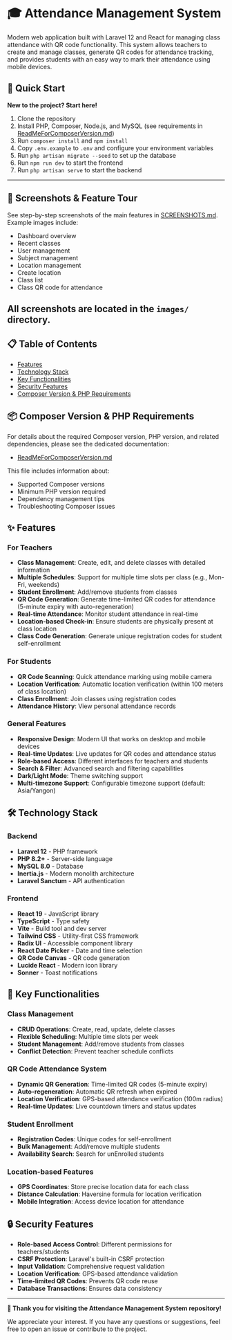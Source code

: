 # 🎓 Attendance Management System

Modern web application built with Laravel 12 and React for managing class attendance with QR code functionality. This system allows teachers to create and manage classes, generate QR codes for attendance tracking, and provides students with an easy way to mark their attendance using mobile devices.

## 🚀 Quick Start

**New to the project? Start here!**

1. Clone the repository
2. Install PHP, Composer, Node.js, and MySQL (see requirements in [ReadMeForComposerVersion.md](./ReadMeForComposerVersion.md))
3. Run `composer install` and `npm install`
4. Copy `.env.example` to `.env` and configure your environment variables
5. Run `php artisan migrate --seed` to set up the database
6. Run `npm run dev` to start the frontend
7. Run `php artisan serve` to start the backend

---

## 📸 Screenshots & Feature Tour

See step-by-step screenshots of the main features in [SCREENSHOTS.md](./SCREENSHOTS.md). Example images include:

- Dashboard overview
- Recent classes
- User management
- Subject management
- Location management
- Create location
- Class list
- Class QR code for attendance

## All screenshots are located in the `images/` directory.

## 📋 Table of Contents

- [Features](#features)
- [Technology Stack](#technology-stack)
- [Key Functionalities](#key-functionalities)
- [Security Features](#security-features)
- [Composer Version & PHP Requirements](#composer-version--php-requirements)

## 📦 Composer Version & PHP Requirements

For details about the required Composer version, PHP version, and related dependencies, please see the dedicated documentation:

- [ReadMeForComposerVersion.md](./ReadMeForComposerVersion.md)

This file includes information about:

- Supported Composer versions
- Minimum PHP version required
- Dependency management tips
- Troubleshooting Composer issues

## ✨ Features

### For Teachers

- **Class Management**: Create, edit, and delete classes with detailed information
- **Multiple Schedules**: Support for multiple time slots per class (e.g., Mon-Fri, weekends)
- **Student Enrollment**: Add/remove students from classes
- **QR Code Generation**: Generate time-limited QR codes for attendance (5-minute expiry with auto-regeneration)
- **Real-time Attendance**: Monitor student attendance in real-time
- **Location-based Check-in**: Ensure students are physically present at class location
- **Class Code Generation**: Generate unique registration codes for student self-enrollment

### For Students

- **QR Code Scanning**: Quick attendance marking using mobile camera
- **Location Verification**: Automatic location verification (within 100 meters of class location)
- **Class Enrollment**: Join classes using registration codes
- **Attendance History**: View personal attendance records

### General Features

- **Responsive Design**: Modern UI that works on desktop and mobile devices
- **Real-time Updates**: Live updates for QR codes and attendance status
- **Role-based Access**: Different interfaces for teachers and students
- **Search & Filter**: Advanced search and filtering capabilities
- **Dark/Light Mode**: Theme switching support
- **Multi-timezone Support**: Configurable timezone support (default: Asia/Yangon)

## 🛠 Technology Stack

### Backend

- **Laravel 12** - PHP framework
- **PHP 8.2+** - Server-side language
- **MySQL 8.0** - Database
- **Inertia.js** - Modern monolith architecture
- **Laravel Sanctum** - API authentication

### Frontend

- **React 19** - JavaScript library
- **TypeScript** - Type safety
- **Vite** - Build tool and dev server
- **Tailwind CSS** - Utility-first CSS framework
- **Radix UI** - Accessible component library
- **React Date Picker** - Date and time selection
- **QR Code Canvas** - QR code generation
- **Lucide React** - Modern icon library
- **Sonner** - Toast notifications

## 🔧 Key Functionalities

### Class Management

- **CRUD Operations**: Create, read, update, delete classes
- **Flexible Scheduling**: Multiple time slots per week
- **Student Management**: Add/remove students from classes
- **Conflict Detection**: Prevent teacher schedule conflicts

### QR Code Attendance System

- **Dynamic QR Generation**: Time-limited QR codes (5-minute expiry)
- **Auto-regeneration**: Automatic QR refresh when expired
- **Location Verification**: GPS-based attendance verification (100m radius)
- **Real-time Updates**: Live countdown timers and status updates

### Student Enrollment

- **Registration Codes**: Unique codes for self-enrollment
- **Bulk Management**: Add/remove multiple students
- **Availability Search**: Search for unEnrolled students

### Location-based Features

- **GPS Coordinates**: Store precise location data for each class
- **Distance Calculation**: Haversine formula for location verification
- **Mobile Integration**: Access device location for attendance

## 🔒 Security Features

- **Role-based Access Control**: Different permissions for teachers/students
- **CSRF Protection**: Laravel's built-in CSRF protection
- **Input Validation**: Comprehensive request validation
- **Location Verification**: GPS-based attendance validation
- **Time-limited QR Codes**: Prevents QR code reuse
- **Database Transactions**: Ensures data consistency

---

**🙏 Thank you for visiting the Attendance Management System repository!**

We appreciate your interest. If you have any questions or suggestions, feel free to open an issue or contribute to the project.
